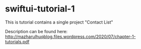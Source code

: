 # swiftui-tutorial-1

This is tutorial contains a single project "Contact List"

Description can be found here:  http://mazharulhuqblog.files.wordpress.com/2020/07/chapter-1-tutorials.pdf
